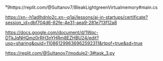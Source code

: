 ⁹9https://replit.com/@Sultanov7/BleakLightgreenVirtualmemory#main.cs

https://xn--h1adlhdnlo2c.xn--p1ai/lessons/ai-in-startups/certificate?session_id=dbf704d6-62fe-4e31-aea9-281e713f12a8 

https://docs.google.com/document/d/1Wqc-DTkJqNHQmz0rRH3nYHRm8EZHBU24/edit?usp=sharing&ouid=110861299636962592311&rtpof=true&sd=true

https://replit.com/@Sultanov7/module2-3#task_3.py
